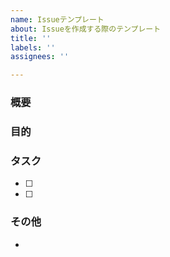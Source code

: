 ```yaml
---
name: Issueテンプレート
about: Issueを作成する際のテンプレート
title: ''
labels: ''
assignees: ''

---
```


### 概要


### 目的


### タスク
- [ ] 
- [ ] 

### その他
-
